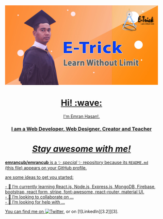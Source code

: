 <a href="https://www.linkedin.com/in/emrancu/"><img src="https://github.com/emrancub/emrancub/blob/main/asstes/cover.jpg" height="" width=""> <br>
  
<h1 align='center'> Hi! :wave:</h1>
<p align='center'>
I'm Emran Hasan!.
</p>
<h3 align='center'>I am a Web Developer, Web Designer, Creator and Teacher</h3>


<h1 align='center'><i>Stay awesome with me!</i></h1>


**emrancub/emrancub** is a ✨ _special_ ✨ repository because its `README.md` (this file) appears on your GitHub profile.

<p> are some ideas to get you started:</p>
<p
- 🔭 I’m currently working on HTML5, CSS3, JavaScript, Bootstrap, MySQL <br>
- 🌱 I’m currently learning React.js, Node.js, Express.js, MongoDB, Firebase, bootstrap, react form, stripe, font-awesome, react-router, material UI. <br>
- 👯 I’m looking to collaborate on ... <br>
- 🤔 I’m looking for help with ...<br>
</p>

  <!-- Actual text -->

You can find me on [![Twitter][1.2]][1], or on [![LinkedIn][3.2]][3].

<!-- Icons -->

[1.2]: http://i.imgur.com/wWzX9uB.png 
[2.2]: https://github.com/emrancub/emrancub/blob/main/asstes/linkedin-3-16.png

<!-- Links to your social media accounts -->

[1]: https://twitter.com/MdEmran90612568
[2]: https://www.linkedin.com/in/emrancu/

